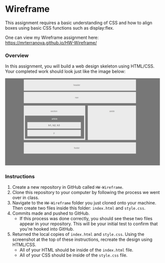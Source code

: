 # Wireframe

This assignment requires a basic understanding of CSS and how to align boxes using basic CSS functions such as display:flex. 

One can view my Wireframe assignment here: https://mrterranova.github.io/HW-Wireframe/ 

### Overview

In this assignment, you will build a web design skeleton using HTML/CSS. Your completed work should look just like the image below:

![Final Layout](Images/Easier-Layout.png)


### Instructions

1. Create a new repository in GitHub called `HW-Wireframe`.
2. Clone this repository to your computer by following the process we went over in class.
3. Navigate to the `HW-Wireframe` folder you just cloned onto your machine. Then create two files inside this folder: `index.html` and `style.css`.
4. Commits made and pushed to GitHub.
   * If this process was done correctly, you should see these two files appear in your repository. This will be your initial test to confirm that you're hooked into GitHub.
5. Returned the local copies of `index.html` and `style.css`. Using the screenshot at the top of these instructions, recreate the design using HTML/CSS.
   * All of your HTML should be inside of the `index.html` file.
   * All of your CSS should be inside of the `style.css` file.